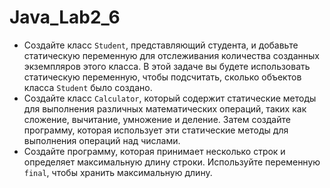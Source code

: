 # Java_Lab2_6

* Создайте класс `Student`, представляющий студента, и добавьте статическую переменную для отслеживания количества созданных экземпляров этого класса. В этой задаче вы будете использовать статическую переменную, чтобы подсчитать, сколько объектов класса `Student` было создано.
* Создайте класс `Calculator`, который содержит статические методы для выполнения различных математических операций, таких как сложение, вычитание, умножение и деление. Затем создайте программу, которая использует эти статические методы для выполнения операций над числами.
* Создайте программу, которая принимает несколько строк и определяет максимальную длину строки. Используйте переменную `final`, чтобы хранить максимальную длину.
